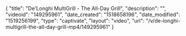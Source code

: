 {
    "title": "De'Longhi MultiGrill - The All-Day Grill",
    "description": "",
    "videoid": "149295961",
    "date_created": "1518658196",
    "date_modified": "1519256199",
    "type": "captivate",
    "layout": "video",
    "url": "\/v\/de-longhi-multigrill-the-all-day-grill-mp4\/149295961"
}